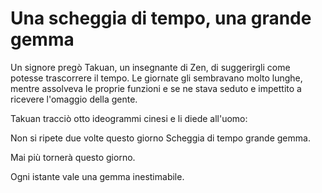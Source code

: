 # Una scheggia di tempo, una grande gemma

Un signore pregò Takuan, un insegnante di Zen, di suggerirgli come potesse trascorrere il tempo. Le giornate gli sembravano molto lunghe, mentre assolveva le proprie funzioni e se ne stava seduto e impettito a ricevere l'omaggio della gente.

Takuan tracciò otto ideogrammi cinesi e li diede all'uomo:

Non si ripete due volte questo giorno Scheggia di tempo grande gemma.

Mai più tornerà questo giorno.

Ogni istante vale una gemma inestimabile.